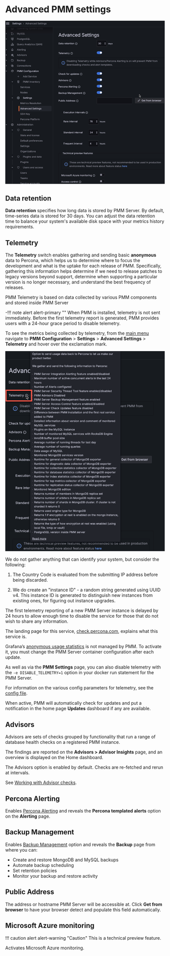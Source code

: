 # Advanced PMM settings

![!](../_images/PMM_Settings_Advanced_Settings.jpg)

## Data retention

**Data retention** specifies how long data is stored by PMM Server. By default, time-series data is stored for 30 days. You can adjust the data retention time to balance your system's available disk space with your metrics history requirements.

## Telemetry

The **Telemetry** switch enables gathering and sending basic **anonymous** data to Percona, which helps us to determine where to focus the development and what is the uptake for each release of PMM. 
Specifically, gathering this information helps determine if we need to release patches to legacy versions beyond support, determine when supporting a particular version is no longer necessary, and understand the best frequency of releases.

PMM Telemetry is based on data collected by various PMM components and stored inside PMM Server 

-!!! note alert alert-primary ""
    When PMM is installed, telemetry is not sent immediately. Before the first telemetry report is generated, PMM provides users with a 24-hour grace period to disable telemetry.

To see the metrics being collected by telemetry, from the [main menu](../reference/ui/ui_components.md#main-menu) navigate to **PMM Configuration** > <i class="uil uil-setting"></i> **Settings** > **Advanced Settings** > **Telemetry** and hover over the exclamation mark.

![!image](../_images/PMM_Settings_Advanced_Settings_Telemetry.png)

We do not gather anything that can identify your system, but consider the following:

1. The Country Code is evaluated from the submitting IP address before being discarded.

2. We do create an "instance ID" - a random string generated using UUID v4.  This instance ID is generated to distinguish new instances from existing ones, for figuring out instance upgrades.

The first telemetry reporting of a new PMM Server instance is delayed by 24 hours to allow enough time to disable the service for those that do not wish to share any information.

The landing page for this service, [check.percona.com](https://check.percona.com), explains what this service is.

Grafana’s [anonymous usage statistics](https://grafana.com/docs/grafana/latest/administration/configuration/#reporting-enabled) is not managed by PMM. To activate it, you must change the PMM Server container configuration after each update.

As well as via the **PMM Settings** page, you can also disable telemetry with the `-e DISABLE_TELEMETRY=1` option in your docker run statement for the PMM Server.

For information on the various config parameters for telemetry, see the [config file](https://github.com/percona/pmm/blob/main/managed/services/telemetry/config.default.yml).

When active, PMM will automatically check for updates and put a notification in the home page **Updates** dashboard if any are available.

## Advisors

Advisors are sets of checks grouped by functionality that run a range of database health checks on a registered PMM instance.

The findings are reported on the **Advisors > Advisor Insights** page, and an overview is displayed on the Home dashboard.

The Advisors option is enabled by default.  Checks are re-fetched and rerun at intervals.

See [Working with Advisor checks](../advisors/advisors.md).

## Percona Alerting

Enables [Percona Alerting](../alert/index.md) and reveals the **Percona templated alerts** option on the **Alerting** page.

## Backup Management

Enables [Backup Management](../backup/index.md) option and reveals the **Backup** page from where you can:

- Create and restore MongoDB and MySQL backups
- Automate backup scheduling
- Set retention policies
- Monitor your backup and restore activity

## Public Address

The address or hostname PMM Server will be accessible at. Click **Get from browser** to have your browser detect and populate this field automatically.

## Microsoft Azure monitoring

!!! caution alert alert-warning "Caution"
    This is a technical preview feature.

Activates Microsoft Azure monitoring.